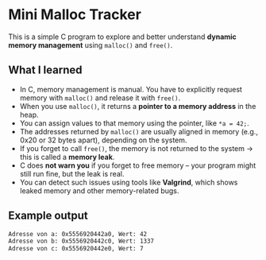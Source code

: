 # Mini Malloc Tracker

This is a simple C program to explore and better understand **dynamic memory management** using `malloc()` and `free()`.

## What I learned

- In C, memory management is manual. You have to explicitly request memory with `malloc()` and release it with `free()`.
- When you use `malloc()`, it returns a **pointer to a memory address** in the heap.
- You can assign values to that memory using the pointer, like `*a = 42;`.
- The addresses returned by `malloc()` are usually aligned in memory (e.g., 0x20 or 32 bytes apart), depending on the system.
- If you forget to call `free()`, the memory is not returned to the system → this is called a **memory leak**.
- C does **not warn you** if you forget to free memory – your program might still run fine, but the leak is real.
- You can detect such issues using tools like **Valgrind**, which shows leaked memory and other memory-related bugs.

## Example output

```bash
Adresse von a: 0x5556920442a0, Wert: 42
Adresse von b: 0x5556920442c0, Wert: 1337
Adresse von c: 0x5556920442e0, Wert: 7
```
